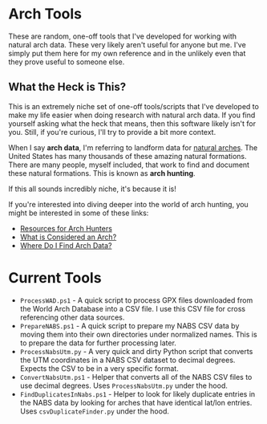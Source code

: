 # Arch Tools

These are random, one-off tools that I've developed for working with natural arch data. These very likely aren't useful for anyone but me. I've simply put them here for my own reference and in the unlikely even that they prove useful to someone else.

## What the Heck is This?

This is an extremely niche set of one-off tools/scripts that I've developed to make my life easier when doing research with natural arch data. If you find yourself asking what the heck that means, then this software likely isn't for you. Still, if you're curious, I'll try to provide a bit more context.

When I say **arch data**, I'm referring to landform data for [natural arches](https://en.wikipedia.org/wiki/Natural_arch). The United States has many thousands of these amazing natural formations. There are many people, myself included, that work to find and document these natural formations. This is known as **arch hunting**.

If this all sounds incredibly niche, it's because it is!

If you're interested into diving deeper into the world of arch hunting, you might be interested in some of these links:

- [Resources for Arch Hunters](https://blog.adamthompsonphoto.com/arch-hunting-resources/)
- [What is Considered an Arch?](https://blog.adamthompsonphoto.com/what-is-considered-an-arch/)
- [Where Do I Find Arch Data?](https://blog.adamthompsonphoto.com/where-do-i-find-arch-data/)

# Current Tools

- `ProcessWAD.ps1` - A quick script to process GPX files downloaded from the World Arch Database into a CSV file. I use this CSV file for cross referencing other data sources. 
- `PrepareNABS.ps1` - A quick script to prepare my NABS CSV data by moving them into their own directories under normalized names. This is to prepare the data for further processing later.
- `ProcessNabsUtm.py` - A very quick and dirty Python script that converts the UTM coordinates in a NABS CSV dataset to decimal degrees. Expects the CSV to be in a very specific format.
- `ConvertNabsUtm.ps1` - Helper that converts all of the NABS CSV files to use decimal degrees. Uses `ProcessNabsUtm.py` under the hood.
- `FindDuplicatesInNabs.ps1` - Helper to look for likely duplicate entries in the NABS data by looking for arches that have identical lat/lon entries. Uses `csvDuplicateFinder.py` under the hood.